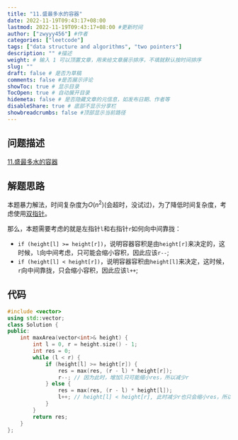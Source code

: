 ```yaml
---
title: "11.盛最多水的容器"
date: 2022-11-19T09:43:17+08:00
lastmod: 2022-11-19T09:43:17+08:00 #更新时间
author: ["zwyyy456"] #作者
categories: ["leetcode"]
tags: ["data structure and algorithms", "two pointers"]
description: "" #描述
weight: # 输入 1 可以顶置文章，用来给文章展示排序，不填就默认按时间排序
slug: ""
draft: false # 是否为草稿
comments: false #是否展示评论
showToc: true # 显示目录
TocOpen: true # 自动展开目录
hidemeta: false # 是否隐藏文章的元信息，如发布日期、作者等
disableShare: true # 底部不显示分享栏
showbreadcrumbs: false #顶部显示当前路径
---
```

## 问题描述
[11.盛最多水的容器](https://leetcode.cn/problems/container-with-most-water/)

## 解题思路
本题暴力解法，时间复杂度为$O(n^2)$(会超时，没试过)，为了降低时间复杂度，考虑使用[双指针](https://zwyyy456.vercel.app/zh/posts/tech/two-pointers)。

那么，本题需要考虑的就是左指针`l`和右指针`r`如何向中间靠拢：
- `if (height[l] >= height[r])`，说明容器容积是由`height[r]`来决定的，这时候，`l`向中间考虑，只可能会缩小容积，因此应该`r--`;
- `if (height[l] < height[r])`，说明容器容积由`height[l]`来决定，这时候，`r`向中间靠拢，只会缩小容积，因此应该`l++`;

## 代码
```cpp
#include <vector>
using std::vector;
class Solution {
public:
    int maxArea(vector<int>& height) {
        int l = 0, r = height.size() - 1;
        int res = 0;
        while (l < r) {
            if (height[l] >= height[r]) {
                res = max(res, (r - l) * height[r]);
                r--; // 因为此时，增加l只可能缩小res，所以减少r
            } else {
                res = max(res, (r - l) * height[l]);
                l++; // height[l] < height[r], 此时减少r也只会缩小res，所以增加l
            }
        }
        return res;
    }
};
```


